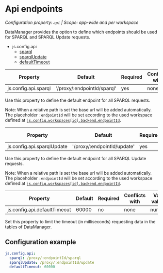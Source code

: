 # Api endpoints

*Configuration property: `api` | Scope: app-wide and per workspace*

DataManager provides the option to define which endpoints should be used for SPARQL and SPARQL Update requests.

-   js.config.api
    -   [sparql](../api-endpoints)
    -   [sparqlUpdate](../api-endpoints)
    -   [defaultTimeout](../api-endpoints)

| Property | Default | Required | Conflicts with | Valid values |
| -------- | ------- | -------- | -------------- | ------------ |
| js.config.api.sparql | '/proxy/:endpointId/sparql' | yes | none | string |

Use this property to define the default endpoint for all SPARQL requests.

Note: When a relative path is set the base url will be added automatically. The placeholder `:endpointId` will be set according to the used workspace defined at [`js.config.workspaces[id].backend.endpointId`](../workspaces).

| Property | Default | Required | Conflicts with | Valid values |
| -------- | ------- | -------- | -------------- | ------------ |
| js.config.api.sparqlUpdate | '/proxy/:endpointId/update' | yes | none | string |

Use this property to define the default endpoint for all SPARQL Update requests.

Note: When a relative path is set the base url will be added automatically. The placeholder `:endpointId` will be set according to the used workspace defined at [`js.config.workspaces[id].backend.endpointId`](../workspaces).

| Property | Default | Required | Conflicts with | Valid values |
| -------- | ------- | -------- | -------------- | ------------ |
| js.config.api.defaultTimeout | 60000 | no | none | number |

Set this property to limit the timeout (in milliseconds) requesting data in the tables of DataManager.

## Configuration example

``` yaml
js.config.api:
  sparql: /proxy/:endpointId/sparql
  sparqlUpdate: /proxy/:endpointId/update
  defaultTimeout: 60000
```